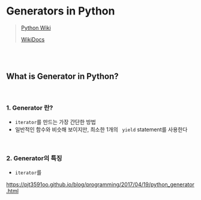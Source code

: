# Generators in Python

> [Python Wiki](https://wiki.python.org/moin/Generators)
>
> [WikiDocs](https://wikidocs.net/16069)

<br>

<br>

## What is Generator in Python?

<br>

### 1. Generator 란?

- `iterator`를 만드는 가장 간단한 방법
- 일반적인 함수와 비슷해 보이지만, 최소한 1개의 ` yield` statement를 사용한다

<br>

### 2. Generator의 특징

-  `iterator`를 

https://pjt3591oo.github.io/blog/programming/2017/04/19/python_generator.html